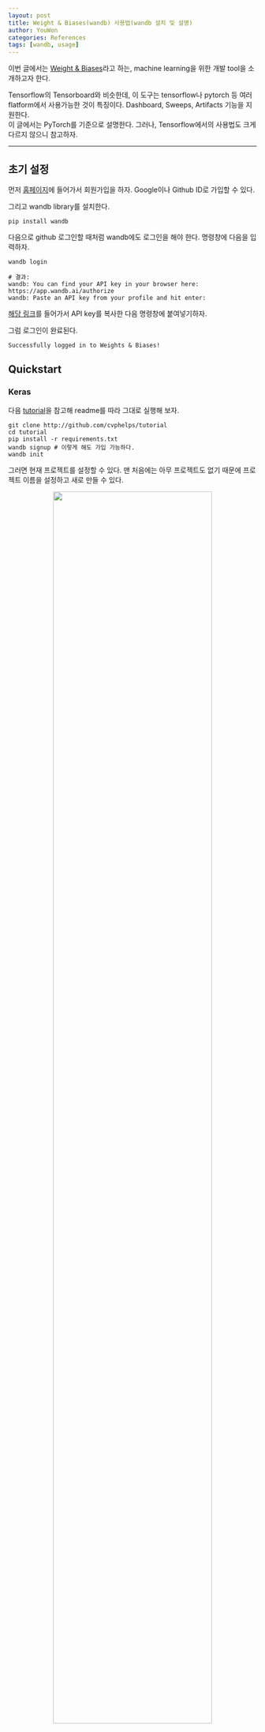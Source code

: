 ```yaml
---
layout: post
title: Weight & Biases(wandb) 사용법(wandb 설치 및 설명)
author: YouWon
categories: References
tags: [wandb, usage]
---
```


이번 글에서는 [Weight & Biases](https://www.wandb.com/)라고 하는, machine learning을 위한 개발 tool을 소개하고자 한다.

Tensorflow의 Tensorboard와 비슷한데, 이 도구는 tensorflow나 pytorch 등 여러 flatform에서 사용가능한 것이 특징이다. Dashboard, Sweeps, Artifacts 기능을 지원한다.  
이 글에서는 PyTorch를 기준으로 설명한다. 그러나, Tensorflow에서의 사용법도 크게 다르지 않으니 참고하자.

---

## 초기 설정

먼저 [홈페이지](https://www.wandb.com/)에 들어가서 회원가입을 하자. Google이나 Github ID로 가입할 수 있다.

그리고 wandb library를 설치한다. 

```
pip install wandb
```

다음으로 github 로그인할 때처럼 wandb에도 로그인을 해야 한다. 명령창에 다음을 입력하자.
```
wandb login

# 결과:
wandb: You can find your API key in your browser here: https://app.wandb.ai/authorize
wandb: Paste an API key from your profile and hit enter:
```

[해당 링크](https://app.wandb.ai/authorize)를 들어가서 API key를 복사한 다음 명령창에 붙여넣기하자.

그럼 로그인이 완료된다.
```
Successfully logged in to Weights & Biases!
```

## Quickstart

### Keras

다음 [tutorial](https://github.com/wandb/tutorial)을 참고해 readme를 따라 그대로 실행해 보자.
```
git clone http://github.com/cvphelps/tutorial
cd tutorial
pip install -r requirements.txt
wandb signup # 이렇게 해도 가입 가능하다.
wandb init
```

그러면 현재 프로젝트를 설정할 수 있다. 맨 처음에는 아무 프로젝트도 없기 때문에 프로젝트 이름을 설정하고 새로 만들 수 있다. 

<center><img src="/public/img/2020-06-10-wandb-usage/2.png" width="80%"></center>  

이미 실행한 적이 있다면 프로젝트 목록 중에서 하나를 선택할 수 있다.

<center><img src="/public/img/2020-06-10-wandb-usage/1.png" width="80%"></center>  

그리고 [홈페이지](https://www.wandb.com/)를 확인해보면 프로젝트가 하나 생긴 것을 확인할 수 있다.

<center><img src="/public/img/2020-06-10-wandb-usage/03.png" width="100%"></center>  

이제 튜토리얼을 따라 실행해 보자.

```python
python tutorial.py
```

```
# 결과:

wandb: Tracking run with wandb version 0.9.1
wandb: Run data is saved locally in wandb/run-20200610_071808-2yir0lw7
wandb: Syncing run fiery-river-1
wandb: View project at https://app.wandb.ai/greeksharifa/wandb-tutorial
wandb: View run at https://app.wandb.ai/greeksharifa/wandb-tutorial/runs/2yir0lw7
wandb: Run `wandb off` to turn off syncing.

Train on 10047 samples, validate on 10000 samples
Epoch 1/8
10047/10047 [==============================] - 2s 235us/step - loss: 0.9085 - accuracy: 0.6605 - val_loss: 0.5802 - val_accuracy: 0.7800
Epoch 2/8
10047/10047 [==============================] - 2s 224us/step - loss: 0.5756 - accuracy: 0.7850 - val_loss: 0.5094 - val_accuracy: 0.8113
...
Epoch 8/8
10047/10047 [==============================] - 4s 379us/step - loss: 0.3548 - accuracy: 0.8686 - val_loss: 0.3881 - val_accuracy: 0.8606

wandb: Waiting for W&B process to finish, PID 15848
wandb: Program ended successfully.
wandb: Run summary:
wandb:      _timestamp 1591773513.0287454
wandb:           epoch 7
wandb:           _step 7
wandb:            loss 0.3548142489680274
wandb:    val_accuracy 0.8605999946594238
wandb:        _runtime 24.4707293510437
wandb:        accuracy 0.8686174750328064
wandb:        val_loss 0.3880709020137787
wandb:   best_val_loss 0.3880709020137787
wandb:      best_epoch 7
wandb: Syncing 5 W&B file(s), 9 media file(s), 0 artifact file(s) and 1 other file(s)
wandb:                                                                                
wandb: Synced fiery-river-1: https://app.wandb.ai/greeksharifa/wandb-tutorial/runs/2yir0lw7
```

그러면 이제 프로젝트 내에서 임의로 지정된 `실행 이름`으로 클라우드에 동기화가 된다. 브라우저에서 확인해보면 `1 run`이라고 표시된 것을 볼 수 있다. 눌러보자.


<center><img src="/public/img/2020-06-10-wandb-usage/04.png" width="100%"></center>  

그럼 대충 위와 같은 화면이 나온다. _편리하다_

사실 위의 코드는 keras를 사용한 것이다. PyTorch를 살펴보자.

### PyTorch

예시로 [Pytorch tutorial](https://github.com/pytorch/examples) 중 mnist classification 모델을 가져와서 설명한다. 링크에서 `git clone`하여 받아온 후 `mnist` 디렉토리에서 작업을 시작하자.

원래 코드는 다음과 같다.
```python
from __future__ import print_function
import argparse
...


class Net(nn.Module):
    ...


def train(args, model, device, train_loader, optimizer, epoch):
    ...


def test(model, device, test_loader):
    model.eval()
    test_loss = 0
    correct = 0
    with torch.no_grad():
        for data, target in test_loader:
            ...

    test_loss /= len(test_loader.dataset)

    print('\nTest set: Average loss: {:.4f}, Accuracy: {}/{} ({:.0f}%)\n'.format(
        test_loss, correct, len(test_loader.dataset),
        100. * correct / len(test_loader.dataset)))


def main():
    # Training settings
    parser = argparse.ArgumentParser(description='PyTorch MNIST Example')
    ...
    args = parser.parse_args()
    use_cuda = not args.no_cuda and torch.cuda.is_available()

    torch.manual_seed(args.seed)

    ...

    model = Net().to(device)
    optimizer = optim.Adadelta(model.parameters(), lr=args.lr)

    ...
    if args.save_model:
        torch.save(model.state_dict(), "mnist_cnn.pt")


if __name__ == '__main__':
    main()
```

wandb를 사용하기 위해 import하자.
```python
import wandb
```

`main()` 함수의 맨 앞부분에 다음 코드를 추가한다.
```python
wandb.init()
```

`args` 변수 선언부 밑에 다음 코드를 추가한다.
```python
wandb.config.update(args)
```

`model` 선언부 다음에 다음 코드를 추가한다.
```python
wandb.watch(model)
```

이제 `test()` 함수를 다음과 같이 바꿔주자.


<center><img src="/public/img/2020-06-10-wandb-usage/05.png" width="100%"></center>  

전체 코드는 다음과 같다.

```python
from __future__ import print_function
import argparse
...
import wandb

class Net(nn.Module):
    ...


def train(args, model, device, train_loader, optimizer, epoch):
    ...

def test(model, device, test_loader):
    model.eval()
    test_loss = 0
    correct = 0

    example_images = []
    with torch.no_grad():
        for data, target in test_loader:
            ...

    test_loss /= len(test_loader.dataset)

    print('\nTest set: Average loss: {:.4f}, Accuracy: {}/{} ({:.0f}%)\n'.format(
        test_loss, correct, len(test_loader.dataset),
        100. * correct / len(test_loader.dataset)))
    wandb.log({
        "Examples": example_images,
        "Test Accuracy": 100. * correct / len(test_loader.dataset),
        "Test Loss": test_loss})


def main():
    wandb.init()
    # Training settings
    parser = argparse.ArgumentParser(description='PyTorch MNIST Example')
    ...
    args = parser.parse_args()
    use_cuda = not args.no_cuda and torch.cuda.is_available()

    wandb.config.update(args)
    ...
    
    model = Net().to(device)
    optimizer = optim.Adadelta(model.parameters(), lr=args.lr)
    wandb.watch(model)
    ...

    if args.save_model:
        torch.save(model.state_dict(), "mnist_cnn.pt")


if __name__ == '__main__':
    main()
```

그리고 run 해보자.
```
python main.py
```

명령창 마지막에 표시된 링크를 타고 가면 다음과 같이 깔끔하게 표시되는 화면을 볼 수 있다.

<center><img src="/public/img/2020-06-10-wandb-usage/06.png" width="100%"></center>  

프로젝트에 wandb를 추가하는 방법은 대략 위와 같다.

이제 PyCharm 등에서 working tree를 살펴보면 `wandb` 디렉토리가 생성되어 있고, 여기에 log들이 저장되고 동시에 cloud에도 동기화된다. 내부에는 한 번의 실행당 하나의 sub-디렉토리가 있다.

이제 자세한 설정 방법들을 알아보자.

---

## wandb.init()

명령창에서 `wandb init`을 실행하거나, python 코드 안에 `wandb.init()`을 추가하면, 현재 실행하는 프젝트를 처음에 지정해 줄 수 있다.
```python
import wandb
wandb.init(project="project-name", reinit=True)
```

`reinit=True` 옵션을 주면 실행 시에 init()을 다시 수행한다.

만약 실행 시 `LaunchError: Permission denied`라는 에러를 본다면 wandb 로그인을 하지 않은 것이다. [여기](https://greeksharifa.github.io/references/2020/06/10/wandb-usage/#%EC%B4%88%EA%B8%B0-%EC%84%A4%EC%A0%95)를 참조하자.


### 실행 이름 설정

아무 것도 설정하지 않았을 때, 프로젝트 이름 내에서 매 실행당 생성되는 이름은 임의로 지정된다(ex. fiery-river-1, true-eon-2). 실행 이름을 설정하려면 다음과 같이 한다.

```python
import wandb
wandb.init()
wandb.run.name = 'your-run-name'
# generted run ID로 하고 싶다면 다음과 같이 쓴다.
# wandb.run.name = wandb.run.id
wandb.run.save()
```

### 오프라인에 로그 기록

만약 인터넷이 연결되지 않는다면 오프라인으로 저장할 수 있다. 코드 맨 앞에 다음을 넣자.

```python
import wandb
import os

os.environ["WANDB_API_KEY"] = YOUR_KEY_HERE
os.environ["WANDB_MODE"] = "dryrun"
```

`YOUR_KEY_HERE`에다가 [authorize](https://app.wandb.ai/authorize) 페이지에서 볼 수 있는 key를 복붙해주자.

그러면 오프라인에 로그가 기록된다.
나중에 온라인에 동기화하고 싶다면 명령창에 다음을 입력한다.
```
wandb sync wandb/dryrun-folder-name
```

---

## wandb.config

config를 wandb에 넣어둘 수 있다.

간단히는 다음과 같이 할 수 있다.
```python
wandb.config.epochs = 4
wandb.config.batch_size = 32
# you can also initialize your run with a config
wandb.init(config={"epochs": 4})
```

효율적으로 쓰고자 하면 다음과 같이 dictionary로 넣어주면 된다.
```python
wandb.init(config={"epochs": 4, "batch_size": 32})
```

wandb config를 새로 지정하거나, parameter를 일부 또는 전부를 업데이트하려면 다음과 같이 쓸 수 있다.

```python
wandb.config.update({"epochs": 4, "batch_size": 32})
```

여러분이 python code에서 `argparse`를 쓰고 있다면 다음 흐름이 적절하다.
```python
wandb.init()
wandb.config.epochs = 4

parser = argparse.ArgumentParser()
parser.add_argument('-b', '--batch-size', type=int, default=8, metavar='N',
                     help='input batch size for training (default: 8)')
args = parser.parse_args()
wandb.config.update(args) # adds all of the arguments as config variables
```

Tensorflow 등의 다른 흐름은 [여기](https://docs.wandb.com/library/config)를 참고하자.

---

## wandb.log(dict)

이미지나, `accuracy`, `test_loss` 등의 로그를 기록하고 싶다면 `wandb.log()`를 쓰자.

간단하게 `loss` 등의 로그를 보고 싶다면 코드에 다음과 같은 형식으로 추가해 주면 된다. 인자는 dictionary type이다.
```python
wandb.log({
        "Test Accuracy": 100. * correct / len(test_loader.dataset),
        "Test Loss": test_loss})
```

### Histogram

```python
wandb.log({"gradients": wandb.Histogram(numpy_array_or_sequence)})
wandb.run.summary.update({"gradients": wandb.Histogram(np_histogram=np.histogram(data))})
```

### Image

이미지는 numpy array나 PIL 등으로 전달할 수 있다. numpy array는 회색조면 마지막 차원은 1, RGB면 3, RGBA이면 4이다.
```python
wandb.log({"examples": [wandb.Image(numpy_array_or_pil, caption="Label")]})
# or
example_images.append(wandb.Image(
                data[0], caption="Pred: {} Truth: {}".format(pred[0].item(), target[0])))
wandb.log({"Examples": example_images})
```

참고 사이트 목록:
- https://docs.wandb.com/library/log
- https://app.wandb.ai/stacey/deep-drive/reports/Image-Masks-for-Semantic-Segmentation--Vmlldzo4MTUwMw
- https://colab.research.google.com/drive/1SOVl3EvW82Q4QKJXX6JtHye4wFix_P4J#scrollTo=I7sKQuBBgFZ_

### Media
```python
wandb.log({"examples": [wandb.Audio(numpy_array, caption="Nice", sample_rate=32)]})
```

### matplotlib.pyplot

matplotlib으로 그릴 수 있는 custom plot들도 wandb log에 기록할 수 있다.
```python
import matplotlib.pyplot as plt
plt.plot([1, 2, 3, 4])
plt.ylabel('some interesting numbers')
wandb.log({"chart": plt})
```

그런데 이 때 wandb의 내부 동작 과정에서 matplotlib의 제거된 method를 사용하는 경우 에러가 발생하는데, 이 때는 다음과 같이 **Image**를 이용해주면 된다.  

```python
import matplotlib as plt
import seaborn

fig, ax = plt.subplots(figsize=(12, 12))
sns.scatterplot(
    x="x", y="y", hue=df.label.tolist(), legend="full",
    palette="Paired_r",
    data=df)

wandb.log({'plot': wandb.Image(fig)})
```

---

wandb를 사용하는 예제는 [여기](https://github.com/wandb/examples)에 많으니 참고하자.